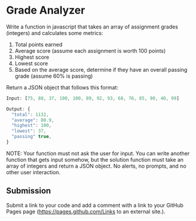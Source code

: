 # Grade Analyzer

Write a function in javascript that takes an array of assignment grades (integers) and calculates some metrics:

1. Total points earned
2. Average score (assume each assignment is worth 100 points)
3. Highest score
4. Lowest score
5. Based on the average score, determine if they have an overall passing grade (assume 60% is passing)

Return a JSON object that follows this format:

```javascript
Input: [75, 88, 37, 100, 100, 89, 92, 93, 68, 76, 85, 90, 40, 99]

Output: {
  "total": 1132,
  "average": 80.9,
  "highest": 100,
  "lowest": 37,
  "passing" true,
}
```

NOTE: Your function must not ask the user for input. You can write another function that gets input somehow, but the solution function must take an array of integers and return a JSON object. No alerts, no prompts, and no other user interaction.

## Submission

Submit a link to your code and add a comment with a link to your GitHub Pages page (https://pages.github.com/Links to an external site.).
